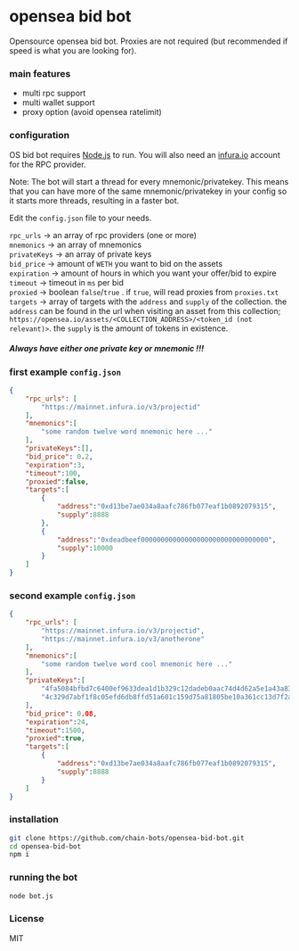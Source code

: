 # opensea bid bot
Opensource opensea bid bot.
Proxies are not required (but recommended if speed is what you are looking for).

### main features

- multi rpc support
- multi wallet support
- proxy option (avoid opensea ratelimit)


### configuration

OS bid bot requires [Node.js](https://nodejs.org/) to run.
You will also need an [infura.io](https://infura.io/dashboard/ethereum) account for the RPC provider.

Note: The bot will start a thread for every mnemonic/privatekey. This means that you can have more of the same mnemonic/privatekey in your config so it starts more threads, resulting in a faster bot.

Edit the `config.json` file to your needs.

`rpc_urls` -> an array of rpc providers (one or more)<br>
`mnemonics` -> an array of mnemonics<br>
`privateKeys` -> an array of private keys<br>
`bid_price` -> amount of `WETH` you want to bid on the assets<br>
`expiration` -> amount of hours in which you want your offer/bid to expire<br>
`timeout` -> timeout in `ms` per bid<br>
`proxied` -> boolean `false`/`true` . if `true`, will read proxies from `proxies.txt`<br>
`targets` -> array of targets with the `address` and `supply` of the collection. the `address` can be found in the url when visiting an asset from this collection; `https://opensea.io/assets/<COLLECTION_ADDRESS>/<token_id (not relevant)>`. the `supply` is the amount of tokens in existence.

##### Always have either one private key or mnemonic !!!

### first example `config.json`
```json
{
    "rpc_urls": [
        "https://mainnet.infura.io/v3/projectid"
    ],
    "mnemonics":[
        "some random twelve word mnemonic here ..."
    ],
    "privateKeys":[],
    "bid_price": 0.2,
    "expiration":3,
    "timeout":100,
    "proxied":false,
    "targets":[
        {
            "address":"0xd13be7ae034a8aafc786fb077eaf1b0892079315",
            "supply":8888
        },
        {
            "address":"0xdeadbeef00000000000000000000000000000000",
            "supply":10000
        }
    ]
}
```

### second example `config.json`
```json
{
    "rpc_urls": [
        "https://mainnet.infura.io/v3/projectid",
        "https://mainnet.infura.io/v3/anotherone"
    ],
    "mnemonics":[
        "some random twelve word cool mnemonic here ..."
    ],
    "privateKeys":[
        "4fa5084bfbd7c6400ef9633dea1d1b329c12dadeb0aac74d4d62a5e1a43a83f3",
        "4c329d7abf1f8c05efd6db8ffd51a601c159d75a81805be10a361cc13d7f2a9c"
    ],
    "bid_price": 0.08,
    "expiration":24,
    "timeout":1500,
    "proxied":true,
    "targets":[
        {
            "address":"0xd13be7ae034a8aafc786fb077eaf1b0892079315",
            "supply":8888
        }
    ]
}
```



### installation
```sh
git clone https://github.com/chain-bots/opensea-bid-bot.git
cd opensea-bid-bot
npm i
```

### running the bot
```sh
node bot.js
```

### License

MIT

